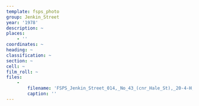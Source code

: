```yaml
---
template: fsps_photo
group: Jenkin_Street
year: '1978'
description: ~
places:
    - ''
coordinates: ~
heading: ~
classification: ~
section: ~
cell: ~
film_roll: ~
files:
    -
        filename: 'FSPS_Jenkin_Street_014,_No_43_(cnr_Hale_St),_20-4-H,_1978.png'
        caption: ''
---
```

